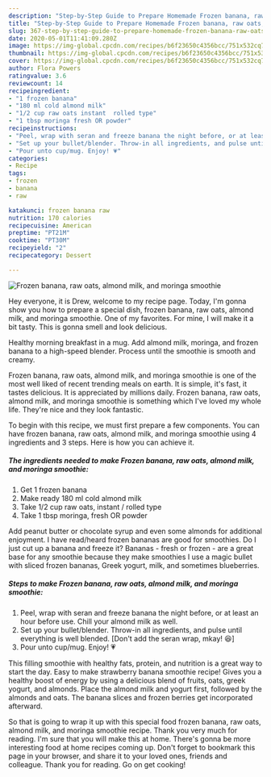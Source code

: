 ```yaml
---
description: "Step-by-Step Guide to Prepare Homemade Frozen banana, raw oats, almond milk, and moringa smoothie"
title: "Step-by-Step Guide to Prepare Homemade Frozen banana, raw oats, almond milk, and moringa smoothie"
slug: 367-step-by-step-guide-to-prepare-homemade-frozen-banana-raw-oats-almond-milk-and-moringa-smoothie
date: 2020-05-01T11:41:09.280Z
image: https://img-global.cpcdn.com/recipes/b6f23650c4356bcc/751x532cq70/frozen-banana-raw-oats-almond-milk-and-moringa-smoothie-recipe-main-photo.jpg
thumbnail: https://img-global.cpcdn.com/recipes/b6f23650c4356bcc/751x532cq70/frozen-banana-raw-oats-almond-milk-and-moringa-smoothie-recipe-main-photo.jpg
cover: https://img-global.cpcdn.com/recipes/b6f23650c4356bcc/751x532cq70/frozen-banana-raw-oats-almond-milk-and-moringa-smoothie-recipe-main-photo.jpg
author: Flora Powers
ratingvalue: 3.6
reviewcount: 14
recipeingredient:
- "1 frozen banana"
- "180 ml cold almond milk"
- "1/2 cup raw oats instant  rolled type"
- "1 tbsp moringa fresh OR powder"
recipeinstructions:
- "Peel, wrap with seran and freeze banana the night before, or at least an hour before use. Chill your almond milk as well."
- "Set up your bullet/blender. Throw-in all ingredients, and pulse until everything is well blended. [Don&#39;t add the seran wrap, mkay! 😆]"
- "Pour unto cup/mug. Enjoy! 💗"
categories:
- Recipe
tags:
- frozen
- banana
- raw

katakunci: frozen banana raw 
nutrition: 170 calories
recipecuisine: American
preptime: "PT21M"
cooktime: "PT30M"
recipeyield: "2"
recipecategory: Dessert

---
```



![Frozen banana, raw oats, almond milk, and moringa smoothie](https://img-global.cpcdn.com/recipes/b6f23650c4356bcc/751x532cq70/frozen-banana-raw-oats-almond-milk-and-moringa-smoothie-recipe-main-photo.jpg)

Hey everyone, it is Drew, welcome to my recipe page. Today, I'm gonna show you how to prepare a special dish, frozen banana, raw oats, almond milk, and moringa smoothie. One of my favorites. For mine, I will make it a bit tasty. This is gonna smell and look delicious.

Healthy morning breakfast in a mug. Add almond milk, moringa, and frozen banana to a high-speed blender. Process until the smoothie is smooth and creamy.

Frozen banana, raw oats, almond milk, and moringa smoothie is one of the most well liked of recent trending meals on earth. It is simple, it's fast, it tastes delicious. It is appreciated by millions daily. Frozen banana, raw oats, almond milk, and moringa smoothie is something which I've loved my whole life. They're nice and they look fantastic.


To begin with this recipe, we must first prepare a few components. You can have frozen banana, raw oats, almond milk, and moringa smoothie using 4 ingredients and 3 steps. Here is how you can achieve it.

<!--inarticleads1-->

##### The ingredients needed to make Frozen banana, raw oats, almond milk, and moringa smoothie:

1. Get 1 frozen banana
1. Make ready 180 ml cold almond milk
1. Take 1/2 cup raw oats, instant / rolled type
1. Take 1 tbsp moringa, fresh OR powder


Add peanut butter or chocolate syrup and even some almonds for additional enjoyment. I have read/heard frozen bananas are good for smoothies. Do I just cut up a banana and freeze it? Bananas - fresh or frozen - are a great base for any smoothie because they make smoothies I use a magic bullet with sliced frozen bananas, Greek yogurt, milk, and sometimes blueberries. 

<!--inarticleads2-->

##### Steps to make Frozen banana, raw oats, almond milk, and moringa smoothie:

1. Peel, wrap with seran and freeze banana the night before, or at least an hour before use. Chill your almond milk as well.
1. Set up your bullet/blender. Throw-in all ingredients, and pulse until everything is well blended. [Don&#39;t add the seran wrap, mkay! 😆]
1. Pour unto cup/mug. Enjoy! 💗


This filling smoothie with healthy fats, protein, and nutrition is a great way to start the day. Easy to make strawberry banana smoothie recipe! Gives you a healthy boost of energy by using a delicious blend of fruits, oats, greek yogurt, and almonds. Place the almond milk and yogurt first, followed by the almonds and oats. The banana slices and frozen berries get incorporated afterward. 

So that is going to wrap it up with this special food frozen banana, raw oats, almond milk, and moringa smoothie recipe. Thank you very much for reading. I'm sure that you will make this at home. There's gonna be more interesting food at home recipes coming up. Don't forget to bookmark this page in your browser, and share it to your loved ones, friends and colleague. Thank you for reading. Go on get cooking!
